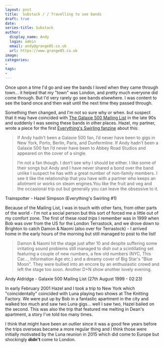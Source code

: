 ```yaml
---
layout: post
title:  Substack / / Travelling to see bands
draft: true
date: 
series-title: Substack
author:
  display_name: Andy
  login: admin
  email: andy@grange85.co.uk
  url: https://www.grange85.co.uk
image:
categories:
-
tags:
-
---
```

Once upon a time I'd go and see the bands I loved when they came through town... it helped that my "town" was London, and pretty much everyone did come through. But I'd very rarely go see bands elsewhere. I was content to see the band once and then wait until the next time they passed through.

Something then changed, and I'm not so sure why or when. but suspect that it may have coincided with [The Galaxie 500 Mailing List]() in the late 90s and suddenly I was seeing these bands in other places. Hazel, my partner, wrote a piece for the first [Everything's Swirling fanzine]() about this:

<blockquote>
<p>If Andy hadn’t been a Galaxie 500 fan, I’d never have been to gigs in New York,
Porto, Berlin, Paris, and Dunfermline. If Andy hadn’t been a Galaxie 500 fan I’d
never have been to Abbey Road Studios and appeared on the cover of a single.</p>
<p>I’m not a fan though. I don’t see why I should be either. I like some of their songs
but Andy and I have never shared a bond over the band unlike I suspect he has
with a great number of non-family members. I see it like the relationship that
you have with a partner who keeps an allotment or works on steam engines.You
like the fruit and veg and the occasional trip out but generally you can leave the
obsessive to it.</p>
</blockquote>
<p class="caption">Trainspotter - Hazel Simpson (Everything's Swirling #1)</p>

Because of the Mailing List, I was in touch with other fans, from other parts of the world - I'm not a social person but this sort of forced me a little out of my comfort zone. The first of these _road trips_ I remember was in 1999 when Bob was over from the US for the London Terrastock, and we drove down to Brighton to catch Damon & Naomi (also over for Terrastock) - I arrived home in the early hours of the morning but still managed to post to the list!

<blockquote>
<p>Damon & Naomi hit
the stage just after 10 and despite suffering some irritating sound problems
still managed to dish out a scintillating set featuring a couple of new
numbers, a few old numbers (NYC, This Car..., Information Age etc.) and a
dreamy cover of Big Star's "Blue Moon". They were bullied into an encore by
an enthusiastic crowd and left the stage too soon. Another D+N show another lovely evening.</p>
</blockquote>
<p class="caption">Andy Aldridge - Galaxie 500 Mailing List (27th August 1999 - 02:23)</p>

In early February 2001 Hazel and I took a trip to New York which "coincidentally" coincided with Luna playing two shows at The Knitting Factory. We were put up by Bob in a fantastic apartment in the city and walked too much and saw two Luna gigs... well I saw two, Hazel bailed on the second. This was also the trip that featured me melting in Dean's apartment, a story I've told too many times.

I think that might have been an outlier since it was a good few years before the trips overseas became a more regular thing and I think those were initially motivated by the Luna reunion in 2015 which did come to Europe but shockingly **didn't** come to London.


